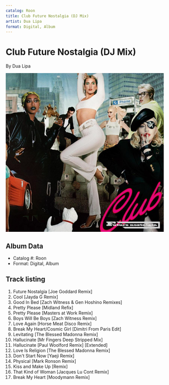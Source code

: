```yaml
---
catalog: Roon
title: Club Future Nostalgia (DJ Mix)
artist: Dua Lipa
format: Digital, Album
---
```


# Club Future Nostalgia (DJ Mix)

By Dua Lipa

![](../../assets/albumcovers/Dua_Lipa-Club_Future_Nostalgia_DJ_Mix.png)

## Album Data

- Catalog #: Roon
- Format: Digital, Album


## Track listing


1. Future Nostalgia [Joe Goddard Remix]
2. Cool [Jayda G Remix]
3. Good In Bed [Zach Witness & Gen Hoshino Remixes]
4. Pretty Please [Midland Refix]
5. Pretty Please [Masters at Work Remix]
6. Boys Will Be Boys [Zach Witness Remix]
7. Love Again [Horse Meat Disco Remix]
8. Break My Heart/Cosmic Girl [Dimitri From Paris Edit]
9. Levitating [The Blessed Madonna Remix]
10. Hallucinate [Mr Fingers Deep Stripped Mix]
11. Hallucinate [Paul Woolford Remix] [Extended]
12. Love Is Religion [The Blessed Madonna Remix]
13. Don't Start Now [Yaeji Remix]
14. Physical [Mark Ronson Remix]
15. Kiss and Make Up [Remix]
16. That Kind of Woman [Jacques Lu Cont Remix]
17. Break My Heart [Moodymann Remix]

